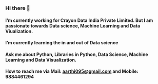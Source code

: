 ### Hi there 👋
#### I’m currently working for Crayon Data India Private Limited. But I am passionate towards Data science, Machine Learning and Data Viualization.
#### I’m currently learning the in and out of Data science
#### Ask me about Python, Libraries in Python, Data Science, Machine Learning and Data Visualization.
#### How to reach me via Mail: aarthi095@gmail.com and Mobile: 9884461294

